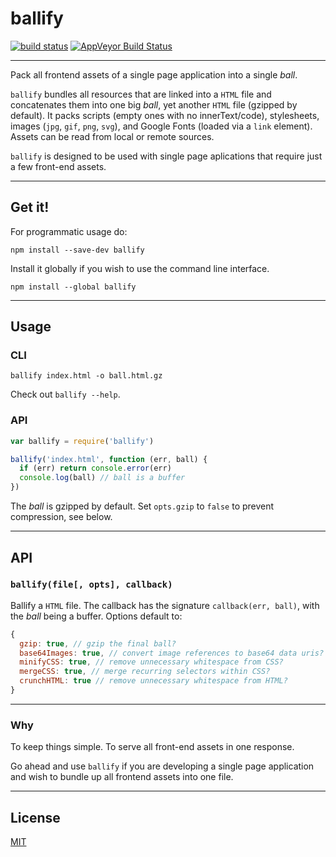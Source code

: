 # ballify

[![build status](http://img.shields.io/travis/chiefbiiko/ballify.svg?style=flat)](http://travis-ci.org/chiefbiiko/ballify) [![AppVeyor Build Status](https://ci.appveyor.com/api/projects/status/github/chiefbiiko/ballify?branch=master&svg=true)](https://ci.appveyor.com/project/chiefbiiko/ballify)

***

Pack all frontend assets of a single page application into a single *ball*.

`ballify` bundles all resources that are linked into a `HTML` file and concatenates them into one big *ball*, yet another `HTML` file (gzipped by default). It packs scripts (empty ones with no innerText/code), stylesheets, images (`jpg`, `gif`, `png`, `svg`), and Google Fonts (loaded via a `link` element). Assets can be read from local or remote sources.

`ballify` is designed to be used with single page aplications that require just a few front-end assets.

***

## Get it!

For programmatic usage do:

```
npm install --save-dev ballify
```

Install it globally if you wish to use the command line interface.

```
npm install --global ballify
```

***

## Usage

### CLI

```
ballify index.html -o ball.html.gz
```

Check out `ballify --help`.

### API

``` js
var ballify = require('ballify')

ballify('index.html', function (err, ball) {
  if (err) return console.error(err)
  console.log(ball) // ball is a buffer
})
```

The *ball* is gzipped by default. Set `opts.gzip` to `false` to prevent compression, see below.

***

## API

### `ballify(file[, opts], callback)`

Ballify a `HTML` file. The callback has the signature `callback(err, ball)`, with the *ball* being a buffer. Options default to:

``` js
{
  gzip: true, // gzip the final ball?
  base64Images: true, // convert image references to base64 data uris?
  minifyCSS: true, // remove unnecessary whitespace from CSS?
  mergeCSS: true, // merge recurring selectors within CSS?
  crunchHTML: true // remove unnecessary whitespace from HTML?
}
```

***

### Why

To keep things simple. To serve all front-end assets in one response.

Go ahead and use `ballify` if you are developing a single page application and wish to bundle up all frontend assets into one file.

***

## License

[MIT](./license.md)

